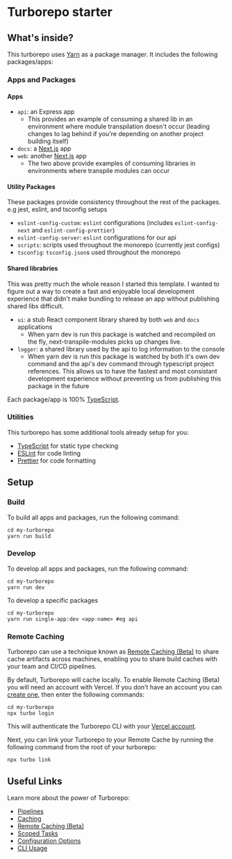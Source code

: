 # Turborepo starter

## What's inside?

This turborepo uses [Yarn](https://classic.yarnpkg.com/lang/en/) as a package manager. It includes the following packages/apps:

### Apps and Packages

#### Apps

- `api`: an Express app
  - This provides an example of consuming a shared lib in an environment where
    module transpilation doesn't occur (leading changes to lag behind if
    you're depending on another project building itself)
- `docs`: a [Next.js](https://nextjs.org) app
- `web`: another [Next.js](https://nextjs.org) app
  - The two above provide examples of consuming libraries in environments
    where transpile modules can occur

#### Utility Packages

These packages provide consistency throughout the rest of the packages. e.g
jest, eslint, and tsconfig setups

- `eslint-config-custom`: `eslint` configurations (includes `eslint-config-next` and `eslint-config-prettier`)
- `eslint-config-server`: `eslint` configurations for our api
- `scripts`: scripts used throughout the monorepo (currently jest configs)
- `tsconfig`: `tsconfig.json`s used throughout the monorepo

#### Shared librabries

This was pretty much the whole reason I started this template. I wanted to
figure out a way to create a fast and enjoyable local development experience
that didn't make bundling to release an app without publishing shared libs
difficult.

- `ui`: a stub React component library shared by both `web` and `docs` applications
  - When yarn dev is run this package is watched and recompiled on the fly,
    next-transpile-modules picks up changes live.
- `logger`: a shared library used by the api to log information to the console
  - When yarn dev is run this package is watched by both it's own dev command
    and the api's dev command through typescript project references. This
    allows us to have the fastest and most consistant development experience
    without preventing us from publishing this package in the future

Each package/app is 100% [TypeScript](https://www.typescriptlang.org/).

### Utilities

This turborepo has some additional tools already setup for you:

- [TypeScript](https://www.typescriptlang.org/) for static type checking
- [ESLint](https://eslint.org/) for code linting
- [Prettier](https://prettier.io) for code formatting

## Setup

### Build

To build all apps and packages, run the following command:

```
cd my-turborepo
yarn run build
```

### Develop

To develop all apps and packages, run the following command:

```
cd my-turborepo
yarn run dev
```

To develop a specific packages
```
cd my-turborepo
yarn run single-app:dev <app-name> #eg api
```

### Remote Caching

Turborepo can use a technique known as [Remote Caching (Beta)](https://turborepo.org/docs/core-concepts/remote-caching) to share cache artifacts across machines, enabling you to share build caches with your team and CI/CD pipelines.

By default, Turborepo will cache locally. To enable Remote Caching (Beta) you will need an account with Vercel. If you don't have an account you can [create one](https://vercel.com/signup), then enter the following commands:

```
cd my-turborepo
npx turbo login
```

This will authenticate the Turborepo CLI with your [Vercel account](https://vercel.com/docs/concepts/personal-accounts/overview).

Next, you can link your Turborepo to your Remote Cache by running the following command from the root of your turborepo:

```
npx turbo link
```

## Useful Links

Learn more about the power of Turborepo:

- [Pipelines](https://turborepo.org/docs/core-concepts/pipelines)
- [Caching](https://turborepo.org/docs/core-concepts/caching)
- [Remote Caching (Beta)](https://turborepo.org/docs/core-concepts/remote-caching)
- [Scoped Tasks](https://turborepo.org/docs/core-concepts/scopes)
- [Configuration Options](https://turborepo.org/docs/reference/configuration)
- [CLI Usage](https://turborepo.org/docs/reference/command-line-reference)
